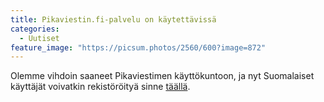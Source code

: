 ```yaml
---
title: Pikaviestin.fi-palvelu on käytettävissä
categories:
  - Uutiset
feature_image: "https://picsum.photos/2560/600?image=872"
---
```


Olemme vihdoin saaneet Pikaviestimen käyttökuntoon, ja nyt Suomalaiset käyttäjät voivatkin rekistöröityä sinne [täällä](https://login.pikaviestin.fi/if/flow/matrix-enrollment/).
